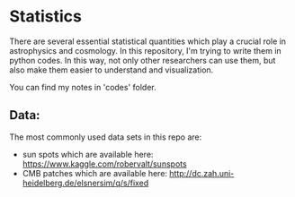 # Statistics
There are several essential statistical quantities which play a crucial role in astrophysics and cosmology. In this repository, I'm trying to write them in python codes. In this way, not only other researchers can use them, but also make them easier to understand and visualization.

You can find my notes in 'codes' folder. 

Data:
-------
The most commonly used data sets in this repo are:
- sun spots which are available here: https://www.kaggle.com/robervalt/sunspots
- CMB patches which are available here: http://dc.zah.uni-heidelberg.de/elsnersim/q/s/fixed


